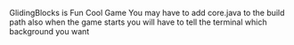 GlidingBlocks
is Fun Cool Game
You may have to add core.java to the build path
also when the game starts you will have to tell the terminal which background you want